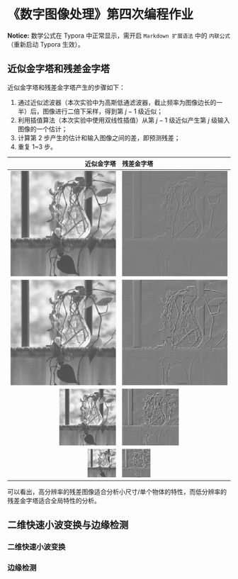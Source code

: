 # 《数字图像处理》第四次编程作业

**Notice:** 数学公式在 Typora 中正常显示，需开启 `Markdown 扩展语法` 中的 `内联公式` （重新启动 Typora 生效）。

## 近似金字塔和残差金字塔

近似金字塔和残差金字塔产生的步骤如下：

1. 通过近似滤波器（本次实验中为高斯低通滤波器，截止频率为图像边长的一半）后，图像进行二倍下采样，得到第 $j-1$ 级近似；
2. 利用插值算法（本次实验中使用双线性插值）从第 $j-1$ 级近似产生第 $j$ 级输入图像的一个估计；
3. 计算第 2 步产生的估计和输入图像之间的差，即预测残差；
4. 重复 1~3 步。

|                近似金字塔 | 残差金字塔                 |
| ------------------------: | :------------------------- |
| ![](result/pyramid_0.png) | ![](result/residual_0.png) |
| ![](result/pyramid_1.png) | ![](result/residual_1.png) |
| ![](result/pyramid_2.png) | ![](result/residual_2.png) |
| ![](result/pyramid_3.png) | ![](result/residual_3.png) |

可以看出，高分辨率的残差图像适合分析小尺寸/单个物体的特性，而低分辨率的残差金字塔适合全局特性的分析。

## 二维快速小波变换与边缘检测

### 二维快速小波变换

### 边缘检测
